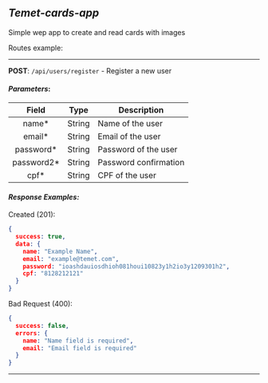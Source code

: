 ## _Temet-cards-app_

Simple wep app to create and read cards with images


Routes example:

---

**POST**: `/api/users/register` - Register a new user    

#### _Parameters_:
|   Field   | Type   | Description           |
|:---------:|--------|-----------------------|
| name*     | String | Name of the user      |
| email*    | String | Email of the user     |
| password*  | String | Password of the user  |
| password2* | String | Password confirmation |
| cpf*       | String | CPF of the user       |

#### _Response Examples:_  
Created (201): 

```json
{
  success: true,
  data: {
    name: "Example Name",
    email: "example@temet.com",
    password: "ioashdauiosdhioh081houi10823y1h2io3y1209301h2",
    cpf: "8128212121"
  }
}
```

Bad Request (400):
```json
{
  success: false,
  errors: {
    name: "Name field is required",
    email: "Email field is required"
  }
}
```

---